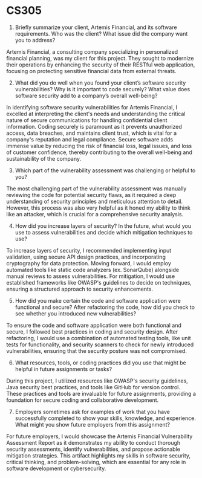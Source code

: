 # CS305

1. Briefly summarize your client, Artemis Financial, and its software requirements. Who was the client? What issue did the company want you to address?

Artemis Financial, a consulting company specializing in personalized financial planning, was my client for this project. They sought to modernize their operations by enhancing the security of their RESTful web application, focusing on protecting sensitive financial data from external threats.

2. What did you do well when you found your client’s software security vulnerabilities? Why is it important to code securely? What value does software security add to a company’s overall well-being?

In identifying software security vulnerabilities for Artemis Financial, I excelled at interpreting the client's needs and understanding the critical nature of secure communications for handling confidential client information. Coding securely is paramount as it prevents unauthorized access, data breaches, and maintains client trust, which is vital for a company's reputation and legal compliance. Secure software adds immense value by reducing the risk of financial loss, legal issues, and loss of customer confidence, thereby contributing to the overall well-being and sustainability of the company.

3. Which part of the vulnerability assessment was challenging or helpful to you?

The most challenging part of the vulnerability assessment was manually reviewing the code for potential security flaws, as it required a deep understanding of security principles and meticulous attention to detail. However, this process was also very helpful as it honed my ability to think like an attacker, which is crucial for a comprehensive security analysis.

4. How did you increase layers of security? In the future, what would you use to assess vulnerabilities and decide which mitigation techniques to use?

To increase layers of security, I recommended implementing input validation, using secure API design practices, and incorporating cryptography for data protection. Moving forward, I would employ automated tools like static code analyzers (ex. SonarQube) alongside manual reviews to assess vulnerabilities. For mitigation, I would use established frameworks like OWASP's guidelines to decide on techniques, ensuring a structured approach to security enhancements.

5. How did you make certain the code and software application were functional and secure? After refactoring the code, how did you check to see whether you introduced new vulnerabilities?

To ensure the code and software application were both functional and secure, I followed best practices in coding and security design. After refactoring, I would use a combination of automated testing tools, like unit tests for functionality, and security scanners to check for newly introduced vulnerabilities, ensuring that the security posture was not compromised.

6. What resources, tools, or coding practices did you use that might be helpful in future assignments or tasks?

During this project, I utilized resources like OWASP's security guidelines, Java security best practices, and tools like GitHub for version control. These practices and tools are invaluable for future assignments, providing a foundation for secure coding and collaborative development.

7. Employers sometimes ask for examples of work that you have successfully completed to show your skills, knowledge, and experience. What might you show future employers from this assignment?
   
For future employers, I would showcase the Artemis Financial Vulnerability Assessment Report as it demonstrates my ability to conduct thorough security assessments, identify vulnerabilities, and propose actionable mitigation strategies. This artifact highlights my skills in software security, critical thinking, and problem-solving, which are essential for any role in software development or cybersecurity.
